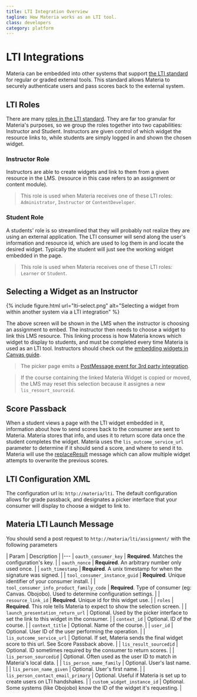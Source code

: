 ```yaml
---
title: LTI Integration Overview
tagline: How Materia works as an LTI tool.
class: developers
category: platform
---
```

# LTI Integrations

Materia can be embedded into other systems that support [the LTI standard](http://www.imsglobal.org/toolsinteroperability2.cfm) for regular or graded external tools. This standard allows Materia to securely authenticate users and pass scores back to the external system.

## LTI Roles

There are many [roles in the LTI standard](http://www.imsglobal.org/LTI/v1p1/ltiIMGv1p1.html#_Toc319560486). They are far too granular for Materia's purposes, so we group the roles together into two capabilities: Instructor and Student.  Instructors are given control of which widget the resource links to, while students are simply logged in and shown the chosen widget.

### Instructor Role

Instructors are able to create widgets and link to them from a given resource in the LMS. (resource in this case refers to an assignment or content module).

> This role is used when Materia receives one of these LTI roles: `Administrator`, `Instructor` or `ContentDeveloper`.

### Student Role

A students' role is so streamlined that they will probably not realize they are using an external application. The LTI consumer will send along the user's information and resource id, which are used to log them in and locate the desired widget. Typically the student will just see the working widget embedded in the page.

> This role is used when Materia receives one of these LTI roles: `Learner` or `Student`.

## Selecting a Widget as an Instructor

{% include figure.html
	url="lti-select.png"
	alt="Selecting a widget from within another system via a LTI integration"
%}

The above screen will be shown in the LMS when the instructor is choosing an assignment to embed.  The instructor then needs to choose a widget to link this LMS resource. This linking process is how Materia knows which widget to display to students, and must be completed every time Materia is used as an LTI tool. Instructors should check out the [embedding widgets in Canvas guide](../create/embedding-in-canvas.html).

> The picker page emits a [PostMessage event for 3rd party integration](integration-events.html#widget-selection-event).

> If the course containing the linked Materia Widget is copied or moved, the LMS may reset this selection because it assignes a new `lis_resourt_sourceid`.


## Score Passback

When a student views a page with the LTI widget embedded in it, information about how to send scores back to the consumer are sent to Materia.  Materia stores that info, and uses it to return score data once the student completes the widget. Materia uses the `lis_outcome_service_url` parameter to determine if it should send a score, and where to send it to.  Materia will use the [replaceResult](http://www.imsglobal.org/LTI/v1p1/ltiIMGv1p1.html#_Toc319560473) message which can allow multiple widget attempts to overwrite the previous scores.

## LTI Configuration XML

The configuration url is: `http://materia/lti`. The default configuration allows for grade passback, and designates a picker interface that your consumer will display to choose a widget to link to.

## Materia LTI Launch Message

You should send a post request to `http://materia/lti/assignment/` with the following parameters

| Param | Description |
|---
| `oauth_consumer_key` | **Required**. Matches the configuration's key. |
| `oauth_nonce` | **Required**. An arbitrary number only used once. |
| `oath_timestamp` | **Required**. A unix timestamp for when the signature was signed. |
| `tool_consumer_instance_guid` | **Required**. Unique identifier of your consumer install. |
| `tool_consumer_info_product_family_code` | **Required**. Type of consumer (eg: Canvas. Obojobo). Used to determine configuration settings. |
| `resource_link_id` | **Required**. Unique id for this widget use. |
| `roles` | **Required**. This role tells Materia to expect to show the selection screen. |
| `launch_presentation_return_url` | Optional. Used by the picker interface to set the link to this widget in the consumer. |
| `context_id` | Optional. ID of the course. |
| `context_title` | Optional. Name of the course. |
| `user_id` | Optional. User ID of the user performing the operation. |
| `lis_outcome_service_url` | Optional. If set, Materia sends the final widget score to this url. See Score Passback above. |
| `lis_result_sourcedid` | Optional. ID sometimes required by the consumer to return scores. |
| `lis_person_sourcedid` | Optional. Often used as the user ID to match in Materia's local data. |
| `lis_person_name_family` | Optional. User's last name. |
| `lis_person_name_given` | Optional. User's first name. |
| `lis_person_contact_email_primary` | Optional. Useful if Materia is set up to create users on LTI handshakes. |
| `custom_widget_instance_id` | Optional. Some systems (like Obojobo) know the ID of the widget it's requesting. |
